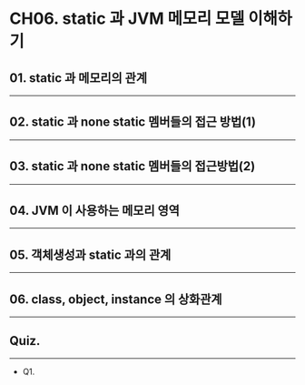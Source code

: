 # CH06. static 과 JVM 메모리 모델 이해하기

## 01. static 과 메모리의 관계
---

## 02. static 과 none static 멤버들의 접근 방법(1)
---

## 03. static 과 none static 멤버들의 접근방법(2)
---

## 04. JVM 이 사용하는 메모리 영역
---

## 05. 객체생성과 static 과의 관계
---

## 06. class, object, instance 의 상화관계
---

## Quiz.
---
- Q1.
